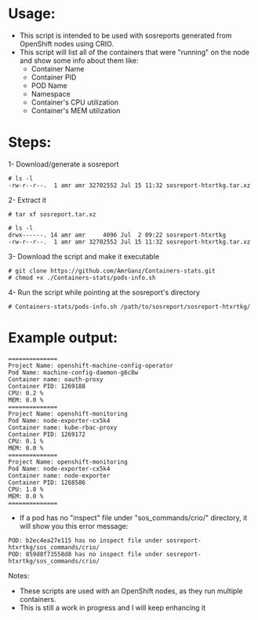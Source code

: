 # Usage:
- This script is intended to be used with sosreports generated from OpenShift nodes using CRIO.
- This script will list all of the containers that were "running" on the node and show some info about them like:
  - Container Name
  - Container PID
  - POD Name
  - Namespace
  - Container's CPU utilization
  - Container's MEM utilization

# Steps:

1- Download/generate a sosreport
~~~
# ls -l
-rw-r--r--.  1 amr amr 32702552 Jul 15 11:32 sosreport-htxrtkg.tar.xz
~~~
2- Extract it
~~~
# tar xf sosreport.tar.xz

# ls -l
drwx------. 14 amr amr     4096 Jul  2 09:22 sosreport-htxrtkg
-rw-r--r--.  1 amr amr 32702552 Jul 15 11:32 sosreport-htxrtkg.tar.xz
~~~
3- Download the script and make it executable
~~~
# git clone https://github.com/AmrGanz/Containers-stats.git
# chmod +x ./Containers-stats/pods-info.sh
~~~
4- Run the script while pointing at the sosreport's directory
~~~
# Containers-stats/pods-info.sh /path/to/sosreport/sosreport-htxrtkg/
~~~

# Example output:
~~~
==============
Project Name: openshift-machine-config-operator
Pod Name: machine-config-daemon-g6c8w
Container name: oauth-proxy
Container PID: 1269188
CPU: 0.2 %
MEM: 0.0 %
==============
Project Name: openshift-monitoring
Pod Name: node-exporter-cx5k4
Container name: kube-rbac-proxy
Container PID: 1269172
CPU: 0.1 %
MEM: 0.0 %
==============
Project Name: openshift-monitoring
Pod Name: node-exporter-cx5k4
Container name: node-exporter
Container PID: 1268586
CPU: 1.8 %
MEM: 0.0 %
==============
~~~
- If a pod has no "inspect" file under "sos_commands/crio/" directory, it will show you this error message:
~~~
POD: b2ec4ea27e115 has no inspect file under sosreport-htxrtkg/sos_commands/crio/
POD: 859d8f73558d8 has no inspect file under sosreport-htxrtkg/sos_commands/crio/
~~~

Notes:
- These scripts are used with an OpenShift nodes, as they run multiple containers.
- This is still a work in progress and I will keep enhancing it
